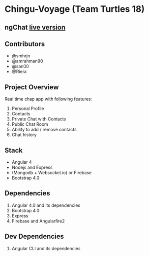 # Chingu-Voyage (Team Turtles 18)

## ngChat [live version](www.vochat.surge.sh)

## Contributors

* @smhrjn
* @amrahman90
* @san00
* @Riera

## Project Overview

Real time chap app with following features:

1. Personal Profile
1. Contacts
1. Private Chat with Contacts
1. Public Chat Room
1. Ability to add / remove contacts
1. Chat history

## Stack

* Angular 4
* Nodejs and Express
* (Mongodb + Websocket.io) or Firebase
* Bootstrap 4.0

## Dependencies

1. Angular 4.0 and its dependencies
1. Bootstrap 4.0
1. Express
1. Firebase and Angularfire2

## Dev Dependencies

1. Angular CLI and its dependencies
